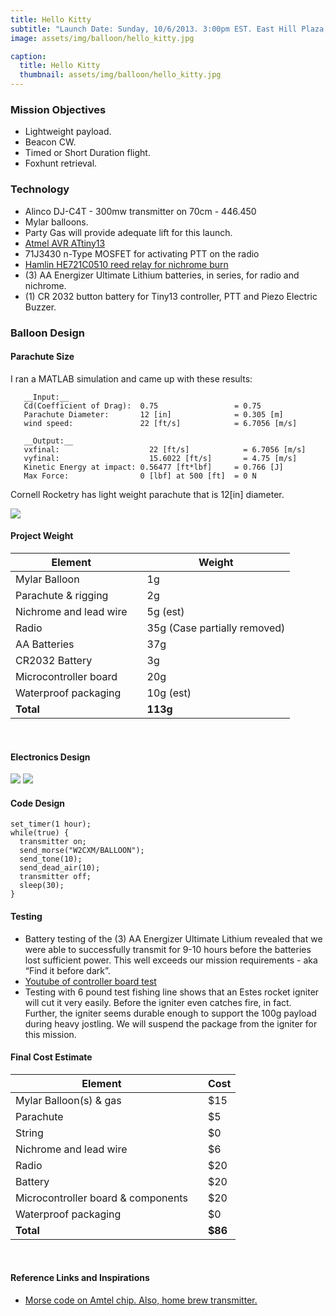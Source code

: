 ```yaml
---
title: Hello Kitty
subtitle: "Launch Date: Sunday, 10/6/2013. 3:00pm EST. East Hill Plaza, Ithaca, NY."
image: assets/img/balloon/hello_kitty.jpg

caption:
  title: Hello Kitty
  thumbnail: assets/img/balloon/hello_kitty.jpg
---
```


### Mission Objectives
* Lightweight payload.
* Beacon CW.
* Timed or Short Duration flight.
* Foxhunt retrieval.

### Technology
* Alinco DJ-C4T - 300mw transmitter on 70cm - 446.450
* Mylar balloons.
* Party Gas will provide adequate lift for this launch.
* [Atmel AVR ATtiny13](http://ww1.microchip.com/downloads/en/DeviceDoc/doc2535.pdf)
* 71J3430 n-Type MOSFET for activating PTT on the radio
* [Hamlin HE721C0510 reed relay for nichrome burn](https://www.littelfuse.com/~/media/electronics/datasheets/reed_relays/littelfuse_reed_relays_he700_datasheet.pdf.pdf?utm_source=hamlin.com&utm_medium=redirect&utm_content=datasheet&utm_campaign=hamlin-lf)
* (3) AA Energizer Ultimate Lithium batteries, in series, for radio and nichrome.
* (1) CR 2032 button battery for Tiny13 controller, PTT and Piezo Electric Buzzer.

### Balloon Design

#### Parachute Size

I ran a MATLAB simulation and came up with these results:

```
   __Input:__
   Cd(Coefficient of Drag):  0.75                 = 0.75
   Parachute Diameter:       12 [in]              = 0.305 [m]
   wind speed:               22 [ft/s]            = 6.7056 [m/s]     
```

```
   __Output:__
   vxfinal: 	               22 [ft/s]            = 6.7056 [m/s]
   vyfinal: 	               15.6022 [ft/s]       = 4.75 [m/s]
   Kinetic Energy at impact: 0.56477 [ft*lbf]     = 0.766 [J]
   Max Force:                0 [lbf] at 500 [ft]  = 0 N
```

Cornell Rocketry has light weight parachute that is 12[in] diameter.


![](assets/img/balloon/hello_kitty_2.gif)

#### Project Weight

| **Element**                                |           | **Weight**                                |
| ------------------------------------------ | ----------| ------------------------------------------|
| Mylar Balloon                              |           | 1g                                        |
| Parachute & rigging                        |           | 2g                                        |
| Nichrome and lead wire                     |           | 5g (est)                                  |
| Radio                                      |           | 35g (Case partially removed)              |
| AA Batteries                               |           | 37g                                       |
| CR2032 Battery                             |           | 3g                                        |
| Microcontroller board                      |           | 20g                                       |
| Waterproof packaging                       |           | 10g (est)                                 |
| **Total**                                  |           | **113g**                                  |

<br>

#### Electronics Design
![](assets/img/balloon/electronics_hello_kitty.jpg)
![](assets/img/balloon/electronics_hello_kitty_2.jpg)

#### Code Design
```
set_timer(1 hour);
while(true) {
  transmitter on;
  send_morse("W2CXM/BALLOON");
  send_tone(10);
  send_dead_air(10);
  transmitter off;
  sleep(30);
}
```

#### Testing
* Battery testing of the (3) AA Energizer Ultimate Lithium revealed that we were able to successfully transmit for 9-10 hours before the batteries lost sufficient power. This well exceeds our mission requirements - aka “Find it before dark”.
* [Youtube of controller board test](https://www.youtube.com/watch?v=CkXRHUpymAI)
* Testing with 6 pound test fishing line shows that an Estes rocket igniter will cut it very easily. Before the igniter even catches fire, in fact. Further, the igniter seems durable enough to support the 100g payload during heavy jostling. We will suspend the package from the igniter for this mission.

#### Final Cost Estimate

| **Element**                                |           | **Cost**                                  |
| ------------------------------------------ | --------- | ----------------------------------------- |
| Mylar Balloon(s) & gas                     |           | $15                                       |
| Parachute                                  |           | $5                                        |
| String                                     |           | $0                                        |
| Nichrome and lead wire                     |           | $6                                        |
| Radio                                      |           | $20                                       |
| Battery                                    |           | $20                                       |
| Microcontroller board & components         |           | $20                                       |
| Waterproof packaging                       |           | $0                                        |
| **Total**                                  |           | **$86**                                   |

<br>

#### Reference Links and Inspirations
* [Morse code on Amtel chip. Also, home brew transmitter.](https://swharden.com/blog/2010-07-14-high-altitude-balloon-transmitter/)
